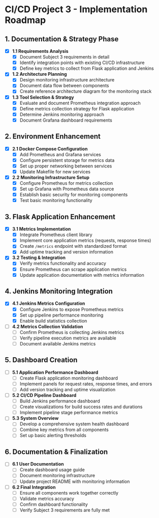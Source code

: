 # CI/CD Project 3 - Implementation Roadmap

## 1. Documentation & Strategy Phase

- [x] **1.1 Requirements Analysis**
  - [x] Document Subject 3 requirements in detail
  - [x] Identify integration points with existing CI/CD infrastructure
  - [x] Define key metrics to collect from Flask application and Jenkins

- [x] **1.2 Architecture Planning**
  - [x] Design monitoring infrastructure architecture
  - [x] Document data flow between components
  - [x] Create reference architecture diagram for the monitoring stack

- [x] **1.3 Tool Selection & Strategy**
  - [x] Evaluate and document Prometheus integration approach
  - [x] Define metrics collection strategy for Flask application
  - [x] Determine Jenkins monitoring approach
  - [x] Document Grafana dashboard requirements

## 2. Environment Enhancement

- [x] **2.1 Docker Compose Configuration**
  - [x] Add Prometheus and Grafana services
  - [x] Configure persistent storage for metrics data
  - [x] Set up proper networking between services
  - [x] Update Makefile for new services

- [x] **2.2 Monitoring Infrastructure Setup**
  - [x] Configure Prometheus for metrics collection
  - [x] Set up Grafana with Prometheus data source
  - [x] Establish basic security for monitoring components
  - [x] Test basic monitoring functionality

## 3. Flask Application Enhancement

- [x] **3.1 Metrics Implementation**
  - [x] Integrate Prometheus client library
  - [x] Implement core application metrics (requests, response times)
  - [x] Create `/metrics` endpoint with standardized format
  - [x] Add uptime tracking and version information

- [x] **3.2 Testing & Integration**
  - [x] Verify metrics functionality and accuracy
  - [x] Ensure Prometheus can scrape application metrics
  - [x] Update application documentation with metrics information

## 4. Jenkins Monitoring Integration

- [x] **4.1 Jenkins Metrics Configuration**
  - [x] Configure Jenkins to expose Prometheus metrics
  - [x] Set up pipeline performance monitoring
  - [x] Enable build statistics collection

- [ ] **4.2 Metrics Collection Validation**
  - [ ] Confirm Prometheus is collecting Jenkins metrics
  - [ ] Verify pipeline execution metrics are available
  - [ ] Document available Jenkins metrics

## 5. Dashboard Creation

- [ ] **5.1 Application Performance Dashboard**
  - [ ] Create Flask application monitoring dashboard
  - [ ] Implement panels for request rates, response times, and errors
  - [ ] Add version tracking and uptime visualization

- [ ] **5.2 CI/CD Pipeline Dashboard**
  - [ ] Build Jenkins performance dashboard
  - [ ] Create visualizations for build success rates and durations
  - [ ] Implement pipeline stage performance metrics

- [ ] **5.3 System Overview**
  - [ ] Develop a comprehensive system health dashboard
  - [ ] Combine key metrics from all components
  - [ ] Set up basic alerting thresholds

## 6. Documentation & Finalization

- [ ] **6.1 User Documentation**
  - [ ] Create dashboard usage guide
  - [ ] Document monitoring infrastructure
  - [ ] Update project README with monitoring information

- [ ] **6.2 Final Integration**
  - [ ] Ensure all components work together correctly
  - [ ] Validate metrics accuracy
  - [ ] Confirm dashboard functionality
  - [ ] Verify Subject 3 requirements are fully met